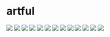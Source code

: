 # artful

<img src="https://raw.githubusercontent.com/azzamsa/ubuntu-wallpapers/refs/heads/master/curated/artful/Bee_on_lavender_by_Martin.jpg">

<img src="https://raw.githubusercontent.com/azzamsa/ubuntu-wallpapers/refs/heads/master/curated/artful/Bloom_by_Victor_Madru.jpg">

<img src="https://raw.githubusercontent.com/azzamsa/ubuntu-wallpapers/refs/heads/master/curated/artful/Grand_Canyon_North_Rim_by_Rihards_Vilks.jpg">

<img src="https://raw.githubusercontent.com/azzamsa/ubuntu-wallpapers/refs/heads/master/curated/artful/Green_Island_by_Radu_Galan.jpg">

<img src="https://raw.githubusercontent.com/azzamsa/ubuntu-wallpapers/refs/heads/master/curated/artful/Headstock_by_Bernhard_Hanakam.jpg">

<img src="https://raw.githubusercontent.com/azzamsa/ubuntu-wallpapers/refs/heads/master/curated/artful/Lighthouse_at_sunrise_by_Frenchie_Smalls.jpg">

<img src="https://raw.githubusercontent.com/azzamsa/ubuntu-wallpapers/refs/heads/master/curated/artful/Lily_of_the_Valley_by_Robert_Slotte.jpg">

<img src="https://raw.githubusercontent.com/azzamsa/ubuntu-wallpapers/refs/heads/master/curated/artful/London_Eye_by_Paul_Daniell.jpg">

<img src="https://raw.githubusercontent.com/azzamsa/ubuntu-wallpapers/refs/heads/master/curated/artful/More_Kamikochi_by_mendhak.jpg">

<img src="https://raw.githubusercontent.com/azzamsa/ubuntu-wallpapers/refs/heads/master/curated/artful/Planking_is_going_against_the_grain_by_mendhak.jpg">

<img src="https://raw.githubusercontent.com/azzamsa/ubuntu-wallpapers/refs/heads/master/curated/artful/Red_delight_by_Rishikesh_Gawade.jpg">

<img src="https://raw.githubusercontent.com/azzamsa/ubuntu-wallpapers/refs/heads/master/curated/artful/Sunrise_on_the_beach_by_Luca_Ciavatta.jpg">

<img src="https://raw.githubusercontent.com/azzamsa/ubuntu-wallpapers/refs/heads/master/curated/artful/Voss_by_fortuneblues.jpg">

